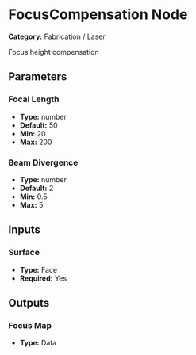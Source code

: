 
# FocusCompensation Node

**Category:** Fabrication / Laser

Focus height compensation

## Parameters


### Focal Length
- **Type:** number
- **Default:** 50
- **Min:** 20
- **Max:** 200



### Beam Divergence
- **Type:** number
- **Default:** 2
- **Min:** 0.5
- **Max:** 5



## Inputs


### Surface
- **Type:** Face
- **Required:** Yes



## Outputs


### Focus Map
- **Type:** Data




